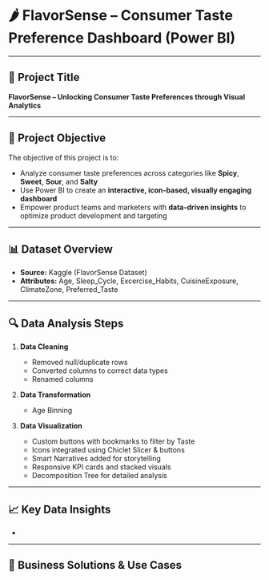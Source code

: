 # 🌶️ FlavorSense – Consumer Taste Preference Dashboard (Power BI)

---

## 🎯 Project Title

**FlavorSense – Unlocking Consumer Taste Preferences through Visual Analytics**

---

## 📝 Project Objective

The objective of this project is to:
- Analyze consumer taste preferences across categories like **Spicy**, **Sweet**, **Sour**, and **Salty**
- Use Power BI to create an **interactive, icon-based, visually engaging dashboard**
- Empower product teams and marketers with **data-driven insights** to optimize product development and targeting

---

## 📊 Dataset Overview

- **Source:** Kaggle (FlavorSense Dataset)
- **Attributes:** Age, Sleep_Cycle, Excercise_Habits, CuisineExposure, ClimateZone, Preferred_Taste

---

## 🔍 Data Analysis Steps

1. **Data Cleaning**
   - Removed null/duplicate rows
   - Converted columns to correct data types
   - Renamed columns 
     
2. **Data Transformation**
   - Age Binning
     
3. **Data Visualization**
   - Custom buttons with bookmarks to filter by Taste
   - Icons integrated using Chiclet Slicer & buttons
   - Smart Narratives added for storytelling
   - Responsive KPI cards and stacked visuals
   - Decomposition Tree for detailed analysis

---

## 📈 Key Data Insights

- 

---

## 🧠 Business Solutions & Use Cases




